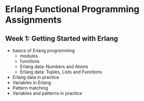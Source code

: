 # Erlang Functional Programming Assignments

## Week 1: Getting Started with Erlang
- basics of Erlang programming
  - modules
  - functions
  - Erlang data: Numbers and Atoms
  - Erlang data: Tuples, Lists and Functions
- Erlang data in practice
- Variables in Erlang
- Pattern matching
- Variables and patterns in practice
